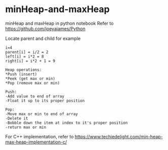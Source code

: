 # minHeap-and-maxHeap
minHeap and maxHeap in python notebook
Refer to https://github.com/joeyajames/Python

Locate parent and child
for example
```
i=4
parent[i] = i/2 = 2
left[i] = i*2 = 8
right[i] = i*2 + 1 = 9
```
```
Heap operations:
*Push (insert)
*Peek (get max or min)
*Pop (remove max or min)
```
```
Push:
-Add value to end of array
-Float it up to its proper position
```
```
Pop:
-Move max or min to end of array
-Delete it
-Bobble down the item at index to it's proper position
-return max or min
```

For C++ implementation, refer to https://www.techiedelight.com/min-heap-max-heap-implementation-c/
